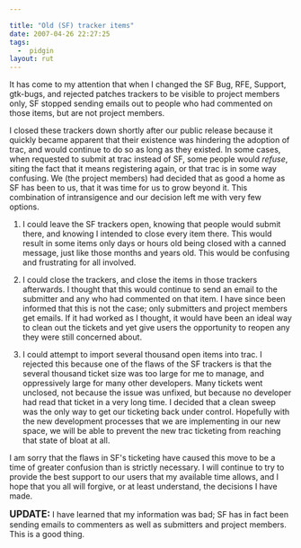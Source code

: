 ```yaml
---

title: "Old (SF) tracker items"
date: 2007-04-26 22:27:25
tags:
  -  pidgin
layout: rut
---
```


It has come to my attention that when I changed the SF Bug, RFE, Support, gtk-bugs, and rejected patches trackers to be visible to project members only, SF stopped sending emails out to people who had commented on those items, but are not project members.

I closed these trackers down shortly after our public release because it quickly became apparent that their existence was hindering the adoption of trac, and would continue to do so as long as they existed.  In some cases, when requested to submit at trac instead of SF, some people would *refuse*, siting the fact that it means registering again, or that trac is in some way confusing.  We (the project members) had decided that as good a home  as SF has been to us, that it was time for us to grow beyond it.  This combination of intransigence and our decision left me with very few options. 

1. I could leave the SF trackers open, knowing that people would submit there, and knowing I intended to close every item there.  This would result in some items only days or hours old being closed with a canned message, just like those months and years old.  This would be confusing and frustrating for all involved. 

2. I could close the trackers, and close the items in those trackers afterwards.  I thought that this would continue to send an email to the submitter and any who had commented on that item.  I have since been informed that this is not the case; only submitters and project members get emails.  If it had worked as I thought, it would have been an ideal way to clean out the tickets and yet give users the opportunity to reopen any they were still concerned about. 

3. I could attempt to import several thousand open items into trac.  I rejected this because one of the flaws of the SF trackers is that the several thousand ticket size was too large for me to manage, and oppressively large for many other developers.  Many tickets went unclosed, not because the issue was unfixed, but because no developer had read that ticket in a very long time.  I decided that a clean sweep was the only way to get our ticketing back under control.  Hopefully with the new development processes that we are implementing in our new space, we will be able to prevent the new trac ticketing from reaching that state of bloat at all. 

I am sorry that the flaws in SF's ticketing have caused this move to be a time of greater confusion than is strictly necessary.  I will continue to try to provide the best support to our users that my available time allows, and I hope that you all will forgive, or at least understand, the decisions I have made. 

<strong><big>UPDATE:</big></strong> I have learned that my information was bad; SF has in fact been sending emails to commenters as well as submitters and project members.  This is a good thing. 

